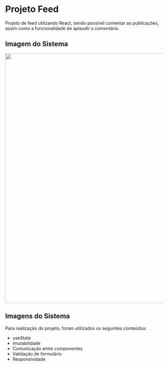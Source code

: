 # Projeto Feed
Projeto de feed utilizando React, sendo possível comentar as publicações, assim como a funcionalidade de aplaudir o comentário.

## Imagem do Sistema
<div align="center">
  <img src="https://github.com/sergiosaruijr/projeto-feed/assets/54729444/6ea1341b-88c4-4bb6-b76c-dffef1fb2726.PNG" width="800px"/>
</div>


## Imagens do Sistema
Para realização do projeto, foram utilizados os seguintes conteúdos:
* useState
* Imutabilidade
* Comunicação entre componentes
* Validação de formulário
* Responsividade

